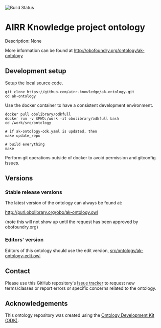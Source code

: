 
![Build Status](https://github.com/airr-knowledge/ak-ontology/workflows/CI/badge.svg)
# AIRR Knowledge project ontology

Description: None

More information can be found at http://obofoundry.org/ontology/ak-ontology

## Development setup

Setup the local source code.

```
git clone https://github.com/airr-knowledge/ak-ontology.git
cd ak-ontology
```

Use the docker container to have a consistent development environment.

```
docker pull obolibrary/odkfull
docker run -v $PWD:/work -it obolibrary/odkfull bash
cd /work/src/ontology

# if ak-ontology-odk.yaml is updated, then
make update_repo

# build everything
make
```

Perform git operations outside of docker to avoid permission and gitconfig issues.

## Versions

### Stable release versions

The latest version of the ontology can always be found at:

http://purl.obolibrary.org/obo/ak-ontology.owl

(note this will not show up until the request has been approved by obofoundry.org)

### Editors' version

Editors of this ontology should use the edit version, [src/ontology/ak-ontology-edit.owl](src/ontology/ak-ontology-edit.owl)

## Contact

Please use this GitHub repository's [Issue tracker](https://github.com/airr-knowledge/ak-ontology/issues) to request new terms/classes or report errors or specific concerns related to the ontology.

## Acknowledgements

This ontology repository was created using the [Ontology Development Kit (ODK)](https://github.com/INCATools/ontology-development-kit).